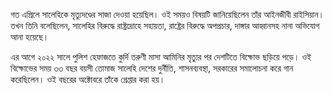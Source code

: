 গত এপ্রিলে সালেহিকে মৃত্যুদণ্ডের সাজা দেওয়া হয়েছিল। ওই সময়ও বিষয়টি জানিয়েছিলেন তাঁর আইনজীবী রাইসিয়ান। তখন তিনি বলেছিলেন, সালেহির বিরুদ্ধে রাষ্ট্রদ্রোহে সহায়তা, রাষ্ট্রের বিরুদ্ধে অপপ্রচার, দাঙ্গার আহ্বানসহ নানা অভিযোগ আনা হয়েছে।

এর আগে ২০২২ সালে পুলিশ হেফাজতে কুর্দি তরুণী মাসা আমিনির মৃত্যুর পর দেশটিতে বিক্ষোভ ছড়িয়ে পড়ে। ওই বিক্ষোভের সময় ৩৩ বছর বয়সী তোমাজ সালেহি দেশের দুর্নীতি, শাসনব্যবস্থা, সরকারের সমালোচনা করে গান করেছিলেন। ওই বছরের অক্টোবরে তাঁকে গ্রেপ্তার করা হয়।
